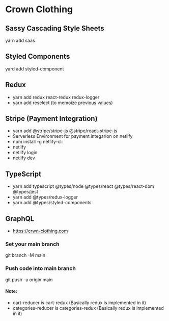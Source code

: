 # Crown Clothing

## Sassy Cascading Style Sheets

yarn add saas

## Styled Components

yard add styled-component

## Redux

- yarn add redux react-redux redux-logger
- yarn add reselect (to memoize previous values)

## Stripe (Payment Integration)

- yarn add @stripe/stripe-js @stripe/react-stripe-js
- Serverless Environment for payment integarion on netlify
- npm install -g netlify-cli
- netlify
- netlify login
- netlify dev

## TypeScript

- yarn add typescript @types/node @types/react @types/react-dom @types/jest
- yarn add @types/redux-logger
- yarn add @types/styled-components

## GraphQL

- https://crwn-clothing.com

### Set your main branch

git branch -M main

### Push code into main branch

git push -u origin main

#### Note:

- cart-reducer is cart-redux (Basically redux is implemented in it)
- categories-reducer is categories-redux (Basically redux is implemented in it)
